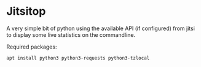 # Jitsitop

A very simple bit of python using the available API (if configured) from jitsi
to display some live statistics on the commandline.

Required packages:

``apt install python3 python3-requests python3-tzlocal``
